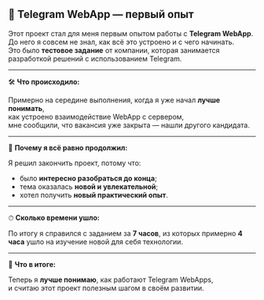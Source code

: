 ## 🧪 Telegram WebApp — первый опыт

Этот проект стал для меня первым опытом работы с **Telegram WebApp**.  
До него я совсем не знал, как всё это устроено и с чего начинать.  
Это было **тестовое задание** от компании, которая занимается разработкой решений с использованием Telegram.

---

🛠 **Что происходило:**

Примерно на середине выполнения, когда я уже начал **лучше понимать**,  
как устроено взаимодействие WebApp с сервером,  
мне сообщили, что вакансия уже закрыта — нашли другого кандидата.

---

🎯 **Почему я всё равно продолжил:**

Я решил закончить проект, потому что:
- было **интересно разобраться до конца**;
- тема оказалась **новой и увлекательной**;
- хотел получить **новый практический опыт**.

---


⏱ **Сколько времени ушло:**

По итогу я справился с заданием за **7 часов**, из которых примерно **4 часа** ушло на изучение новой для себя технологии.

---

📌 **Что в итоге:**

Теперь я **лучше понимаю**, как работают Telegram WebApps,  
и считаю этот проект полезным шагом в своём развитии.
